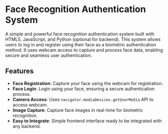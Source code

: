 # Face Recognition Authentication System

A simple and powerful face recognition authentication system built with HTML5, JavaScript, and Python (optional for backend). This system allows users to log in and register using their face as a biometric authentication method. It uses webcam access to capture and process face data, enabling secure and seamless user authentication.
## Features

- **Face Registration**: Capture your face using the webcam for registration.
- **Face Login**: Login using your face, ensuring a secure authentication process.
- **Camera Access**: Uses `navigator.mediaDevices.getUserMedia` API to access webcam.
- **Image Capture**: Capture face images in real-time for biometric recognition.
- **Easy to Integrate**: Simple frontend interface ready to be integrated with any backend.
